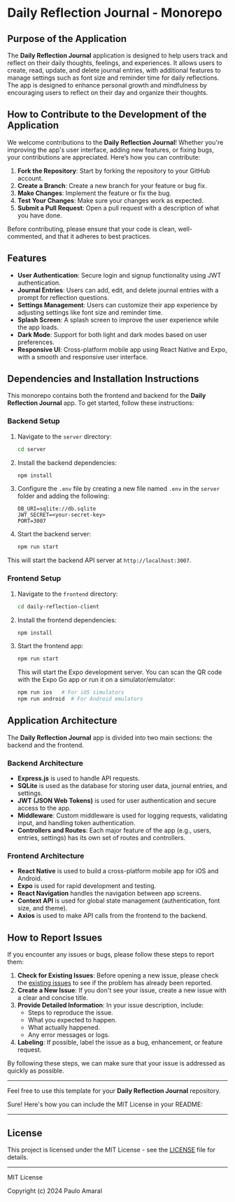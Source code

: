 # **Daily Reflection Journal - Monorepo**

## **Purpose of the Application**

The **Daily Reflection Journal** application is designed to help users track and reflect on their daily thoughts, feelings, and experiences. It allows users to create, read, update, and delete journal entries, with additional features to manage settings such as font size and reminder time for daily reflections. The app is designed to enhance personal growth and mindfulness by encouraging users to reflect on their day and organize their thoughts.

## **How to Contribute to the Development of the Application**

We welcome contributions to the **Daily Reflection Journal**! Whether you're improving the app's user interface, adding new features, or fixing bugs, your contributions are appreciated. Here’s how you can contribute:

1. **Fork the Repository**: Start by forking the repository to your GitHub account.
2. **Create a Branch**: Create a new branch for your feature or bug fix.
3. **Make Changes**: Implement the feature or fix the bug.
4. **Test Your Changes**: Make sure your changes work as expected.
5. **Submit a Pull Request**: Open a pull request with a description of what you have done.

Before contributing, please ensure that your code is clean, well-commented, and that it adheres to best practices.

## **Features**

- **User Authentication**: Secure login and signup functionality using JWT authentication.
- **Journal Entries**: Users can add, edit, and delete journal entries with a prompt for reflection questions.
- **Settings Management**: Users can customize their app experience by adjusting settings like font size and reminder time.
- **Splash Screen**: A splash screen to improve the user experience while the app loads.
- **Dark Mode**: Support for both light and dark modes based on user preferences.
- **Responsive UI**: Cross-platform mobile app using React Native and Expo, with a smooth and responsive user interface.

## **Dependencies and Installation Instructions**

This monorepo contains both the frontend and backend for the **Daily Reflection Journal** app. To get started, follow these instructions:

### **Backend Setup**

1. Navigate to the `server` directory:

   ```bash
   cd server
   ```

2. Install the backend dependencies:

   ```bash
   npm install
   ```

3. Configure the `.env` file by creating a new file named `.env` in the `server` folder and adding the following:

   ```
   DB_URI=sqlite://db.sqlite
   JWT_SECRET=<your-secret-key>
   PORT=3007
   ```

4. Start the backend server:

   ```bash
   npm run start
   ```

This will start the backend API server at `http://localhost:3007`.

### **Frontend Setup**

1. Navigate to the `frontend` directory:

   ```bash
   cd daily-reflection-client
   ```

2. Install the frontend dependencies:

   ```bash
   npm install
   ```

3. Start the frontend app:

   ```bash
   npm run start
   ```

   This will start the Expo development server. You can scan the QR code with the Expo Go app or run it on a simulator/emulator:

   ```bash
   npm run ios   # For iOS simulators
   npm run android  # For Android emulators
   ```

## **Application Architecture**

The **Daily Reflection Journal** app is divided into two main sections: the backend and the frontend.

### **Backend Architecture**

- **Express.js** is used to handle API requests.
- **SQLite** is used as the database for storing user data, journal entries, and settings.
- **JWT (JSON Web Tokens)** is used for user authentication and secure access to the app.
- **Middleware**: Custom middleware is used for logging requests, validating input, and handling token authentication.
- **Controllers and Routes**: Each major feature of the app (e.g., users, entries, settings) has its own set of routes and controllers.

### **Frontend Architecture**

- **React Native** is used to build a cross-platform mobile app for iOS and Android.
- **Expo** is used for rapid development and testing.
- **React Navigation** handles the navigation between app screens.
- **Context API** is used for global state management (authentication, font size, and theme).
- **Axios** is used to make API calls from the frontend to the backend.

## **How to Report Issues**

If you encounter any issues or bugs, please follow these steps to report them:

1. **Check for Existing Issues**: Before opening a new issue, please check the [existing issues](https://github.com/phfa26/IFQ666-Assignment-2/issues) to see if the problem has already been reported.
2. **Create a New Issue**: If you don't see your issue, create a new issue with a clear and concise title.
3. **Provide Detailed Information**: In your issue description, include:
   - Steps to reproduce the issue.
   - What you expected to happen.
   - What actually happened.
   - Any error messages or logs.
4. **Labeling**: If possible, label the issue as a bug, enhancement, or feature request.
   
By following these steps, we can make sure that your issue is addressed as quickly as possible.

---

Feel free to use this template for your **Daily Reflection Journal** repository.

Sure! Here's how you can include the MIT License in your README:

---

## **License**

This project is licensed under the MIT License - see the [LICENSE](https://opensource.org/license/mit) file for details.

---

MIT License

Copyright (c) 2024 Paulo Amaral
